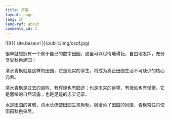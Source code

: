 ```yaml
---
title: 开篇
layout: page
lang: zh
lang-ref: about
comments_id: 3
---
```


![]({{ site.baseurl }}/public/img/qsqf.jpg)

很早就想拥有一个属于自己的数字田园，这里可以尽情地耕耘，自由地发挥，充分享受秋色满园！

清水青枫就是这样的田园，它是现实的孪生，将成为真正田园生活不可缺少的核心元素。

清水青枫是过去的回眸、有辉煌也有囧途；也是未来的远望、有激动也有憧憬。它是思绪的自然流露；也是足迹的忠实记录。

水是田园的灵魂，清水长流使田园生机勃勃。枫增添了田园的风情，青枫常住将使田园秋色染尽。



